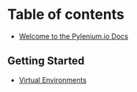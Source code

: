 # Table of contents

* [Welcome to the Pylenium.io Docs](README.md)

## Getting Started

* [Virtual Environments](getting-started/virtual-environments.md)

